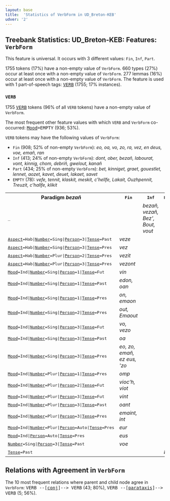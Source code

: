 ```yaml
---
layout: base
title:  'Statistics of VerbForm in UD_Breton-KEB'
udver: '2'
---
```


## Treebank Statistics: UD_Breton-KEB: Features: `VerbForm`

This feature is universal.
It occurs with 3 different values: `Fin`, `Inf`, `Part`.

1755 tokens (17%) have a non-empty value of `VerbForm`.
660 types (27%) occur at least once with a non-empty value of `VerbForm`.
277 lemmas (16%) occur at least once with a non-empty value of `VerbForm`.
The feature is used with 1 part-of-speech tags: <tt><a href="br_keb-pos-VERB.html">VERB</a></tt> (1755; 17% instances).

### `VERB`

1755 <tt><a href="br_keb-pos-VERB.html">VERB</a></tt> tokens (96% of all `VERB` tokens) have a non-empty value of `VerbForm`.

The most frequent other feature values with which `VERB` and `VerbForm` co-occurred: <tt><a href="br_keb-feat-Mood.html">Mood</a></tt><tt>=EMPTY</tt> (936; 53%).

`VERB` tokens may have the following values of `VerbForm`:

* `Fin` (908; 52% of non-empty `VerbForm`): <em>eo, oa, vo, zo, ra, vez, en deus, voe, emañ, ran</em>
* `Inf` (413; 24% of non-empty `VerbForm`): <em>dont, ober, bezañ, labourat, vont, kinnig, chom, debriñ, gwelout, kanañ</em>
* `Part` (434; 25% of non-empty `VerbForm`): <em>bet, kinniget, graet, gouestlet, lennet, aozet, kavet, deuet, lakaet, savet</em>
* `EMPTY` (78): <em>vefe, tennit, klaskit, meskit, c'hellfe, Lakait, Ouzhpennit, Treuzit, c'hallfe, klikit</em>

<table>
  <tr><th>Paradigm <i>bezañ</i></th><th><tt>Fin</tt></th><th><tt>Inf</tt></th><th><tt>Part</tt></th></tr>
  <tr><td><tt>_</tt></td><td></td><td><em>bezañ, vezañ, Bez', Bout, vout</em></td><td></td></tr>
  <tr><td><tt><tt><a href="br_keb-feat-Aspect.html">Aspect</a></tt><tt>=Hab</tt>|<tt><a href="br_keb-feat-Number.html">Number</a></tt><tt>=Sing</tt>|<tt><a href="br_keb-feat-Person.html">Person</a></tt><tt>=3</tt>|<tt><a href="br_keb-feat-Tense.html">Tense</a></tt><tt>=Past</tt></tt></td><td><em>veze</em></td><td></td><td></td></tr>
  <tr><td><tt><tt><a href="br_keb-feat-Aspect.html">Aspect</a></tt><tt>=Hab</tt>|<tt><a href="br_keb-feat-Number.html">Number</a></tt><tt>=Sing</tt>|<tt><a href="br_keb-feat-Person.html">Person</a></tt><tt>=3</tt>|<tt><a href="br_keb-feat-Tense.html">Tense</a></tt><tt>=Pres</tt></tt></td><td><em>vez</em></td><td></td><td></td></tr>
  <tr><td><tt><tt><a href="br_keb-feat-Aspect.html">Aspect</a></tt><tt>=Hab</tt>|<tt><a href="br_keb-feat-Number.html">Number</a></tt><tt>=Plur</tt>|<tt><a href="br_keb-feat-Person.html">Person</a></tt><tt>=2</tt>|<tt><a href="br_keb-feat-Tense.html">Tense</a></tt><tt>=Pres</tt></tt></td><td><em>vezit</em></td><td></td><td></td></tr>
  <tr><td><tt><tt><a href="br_keb-feat-Aspect.html">Aspect</a></tt><tt>=Hab</tt>|<tt><a href="br_keb-feat-Number.html">Number</a></tt><tt>=Plur</tt>|<tt><a href="br_keb-feat-Person.html">Person</a></tt><tt>=3</tt>|<tt><a href="br_keb-feat-Tense.html">Tense</a></tt><tt>=Pres</tt></tt></td><td><em>vezont</em></td><td></td><td></td></tr>
  <tr><td><tt><tt><a href="br_keb-feat-Mood.html">Mood</a></tt><tt>=Ind</tt>|<tt><a href="br_keb-feat-Number.html">Number</a></tt><tt>=Sing</tt>|<tt><a href="br_keb-feat-Person.html">Person</a></tt><tt>=1</tt>|<tt><a href="br_keb-feat-Tense.html">Tense</a></tt><tt>=Fut</tt></tt></td><td><em>vin</em></td><td></td><td></td></tr>
  <tr><td><tt><tt><a href="br_keb-feat-Mood.html">Mood</a></tt><tt>=Ind</tt>|<tt><a href="br_keb-feat-Number.html">Number</a></tt><tt>=Sing</tt>|<tt><a href="br_keb-feat-Person.html">Person</a></tt><tt>=1</tt>|<tt><a href="br_keb-feat-Tense.html">Tense</a></tt><tt>=Past</tt></tt></td><td><em>edon, oan</em></td><td></td><td></td></tr>
  <tr><td><tt><tt><a href="br_keb-feat-Mood.html">Mood</a></tt><tt>=Ind</tt>|<tt><a href="br_keb-feat-Number.html">Number</a></tt><tt>=Sing</tt>|<tt><a href="br_keb-feat-Person.html">Person</a></tt><tt>=1</tt>|<tt><a href="br_keb-feat-Tense.html">Tense</a></tt><tt>=Pres</tt></tt></td><td><em>on, emaon</em></td><td></td><td></td></tr>
  <tr><td><tt><tt><a href="br_keb-feat-Mood.html">Mood</a></tt><tt>=Ind</tt>|<tt><a href="br_keb-feat-Number.html">Number</a></tt><tt>=Sing</tt>|<tt><a href="br_keb-feat-Person.html">Person</a></tt><tt>=2</tt>|<tt><a href="br_keb-feat-Tense.html">Tense</a></tt><tt>=Pres</tt></tt></td><td><em>out, Emaout</em></td><td></td><td></td></tr>
  <tr><td><tt><tt><a href="br_keb-feat-Mood.html">Mood</a></tt><tt>=Ind</tt>|<tt><a href="br_keb-feat-Number.html">Number</a></tt><tt>=Sing</tt>|<tt><a href="br_keb-feat-Person.html">Person</a></tt><tt>=3</tt>|<tt><a href="br_keb-feat-Tense.html">Tense</a></tt><tt>=Fut</tt></tt></td><td><em>vo, vezo</em></td><td></td><td></td></tr>
  <tr><td><tt><tt><a href="br_keb-feat-Mood.html">Mood</a></tt><tt>=Ind</tt>|<tt><a href="br_keb-feat-Number.html">Number</a></tt><tt>=Sing</tt>|<tt><a href="br_keb-feat-Person.html">Person</a></tt><tt>=3</tt>|<tt><a href="br_keb-feat-Tense.html">Tense</a></tt><tt>=Past</tt></tt></td><td><em>oa</em></td><td></td><td></td></tr>
  <tr><td><tt><tt><a href="br_keb-feat-Mood.html">Mood</a></tt><tt>=Ind</tt>|<tt><a href="br_keb-feat-Number.html">Number</a></tt><tt>=Sing</tt>|<tt><a href="br_keb-feat-Person.html">Person</a></tt><tt>=3</tt>|<tt><a href="br_keb-feat-Tense.html">Tense</a></tt><tt>=Pres</tt></tt></td><td><em>eo, zo, emañ, ez eus, 'zo</em></td><td></td><td></td></tr>
  <tr><td><tt><tt><a href="br_keb-feat-Mood.html">Mood</a></tt><tt>=Ind</tt>|<tt><a href="br_keb-feat-Number.html">Number</a></tt><tt>=Plur</tt>|<tt><a href="br_keb-feat-Person.html">Person</a></tt><tt>=1</tt>|<tt><a href="br_keb-feat-Tense.html">Tense</a></tt><tt>=Pres</tt></tt></td><td><em>omp</em></td><td></td><td></td></tr>
  <tr><td><tt><tt><a href="br_keb-feat-Mood.html">Mood</a></tt><tt>=Ind</tt>|<tt><a href="br_keb-feat-Number.html">Number</a></tt><tt>=Plur</tt>|<tt><a href="br_keb-feat-Person.html">Person</a></tt><tt>=2</tt>|<tt><a href="br_keb-feat-Tense.html">Tense</a></tt><tt>=Fut</tt></tt></td><td><em>vioc'h, viot</em></td><td></td><td></td></tr>
  <tr><td><tt><tt><a href="br_keb-feat-Mood.html">Mood</a></tt><tt>=Ind</tt>|<tt><a href="br_keb-feat-Number.html">Number</a></tt><tt>=Plur</tt>|<tt><a href="br_keb-feat-Person.html">Person</a></tt><tt>=3</tt>|<tt><a href="br_keb-feat-Tense.html">Tense</a></tt><tt>=Fut</tt></tt></td><td><em>vint</em></td><td></td><td></td></tr>
  <tr><td><tt><tt><a href="br_keb-feat-Mood.html">Mood</a></tt><tt>=Ind</tt>|<tt><a href="br_keb-feat-Number.html">Number</a></tt><tt>=Plur</tt>|<tt><a href="br_keb-feat-Person.html">Person</a></tt><tt>=3</tt>|<tt><a href="br_keb-feat-Tense.html">Tense</a></tt><tt>=Past</tt></tt></td><td><em>oant</em></td><td></td><td></td></tr>
  <tr><td><tt><tt><a href="br_keb-feat-Mood.html">Mood</a></tt><tt>=Ind</tt>|<tt><a href="br_keb-feat-Number.html">Number</a></tt><tt>=Plur</tt>|<tt><a href="br_keb-feat-Person.html">Person</a></tt><tt>=3</tt>|<tt><a href="br_keb-feat-Tense.html">Tense</a></tt><tt>=Pres</tt></tt></td><td><em>emaint, int</em></td><td></td><td></td></tr>
  <tr><td><tt><tt><a href="br_keb-feat-Mood.html">Mood</a></tt><tt>=Ind</tt>|<tt><a href="br_keb-feat-Number.html">Number</a></tt><tt>=Plur</tt>|<tt><a href="br_keb-feat-Person.html">Person</a></tt><tt>=Auto</tt>|<tt><a href="br_keb-feat-Tense.html">Tense</a></tt><tt>=Pres</tt></tt></td><td><em>eur</em></td><td></td><td></td></tr>
  <tr><td><tt><tt><a href="br_keb-feat-Mood.html">Mood</a></tt><tt>=Ind</tt>|<tt><a href="br_keb-feat-Person.html">Person</a></tt><tt>=Auto</tt>|<tt><a href="br_keb-feat-Tense.html">Tense</a></tt><tt>=Pres</tt></tt></td><td><em>eus</em></td><td></td><td></td></tr>
  <tr><td><tt><tt><a href="br_keb-feat-Number.html">Number</a></tt><tt>=Sing</tt>|<tt><a href="br_keb-feat-Person.html">Person</a></tt><tt>=3</tt>|<tt><a href="br_keb-feat-Tense.html">Tense</a></tt><tt>=Past</tt></tt></td><td><em>voe</em></td><td></td><td></td></tr>
  <tr><td><tt><tt><a href="br_keb-feat-Tense.html">Tense</a></tt><tt>=Past</tt></tt></td><td></td><td></td><td><em>bet</em></td></tr>
</table>

## Relations with Agreement in `VerbForm`

The 10 most frequent relations where parent and child node agree in `VerbForm`:
<tt>VERB --[<tt><a href="br_keb-dep-conj.html">conj</a></tt>]--> VERB</tt> (43; 80%),
<tt>VERB --[<tt><a href="br_keb-dep-parataxis.html">parataxis</a></tt>]--> VERB</tt> (5; 56%).

